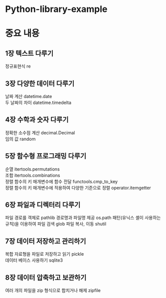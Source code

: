 # Python-library-example



# 중요 내용 

## 1장 텍스트 다루기

정규표현식 re  


## 3장 다양한 데이터 다루기

날짜 계산 datetime.date  
두 날짜의 차이 datetime.timedelta  


## 4장 수학과 숫자 다루기

정확한 소수점 계산 decimal.Decimal  
임의 값 random  

## 5장 함수형 프로그래밍 다루기

순열 itertools.permutations  
조합 itertools.combinations  
정렬 함수의 키 매개변수에 함수 전달 functools.cmp_to_key  
정렬 함수의 키 매개변수에 적용하여 다양한 기준으로 정렬 operator.itemgetter  


## 6장 파일과 디렉터리 다루기

파일 경로를 객체로 pathlib
경로명과 파일명 제공 os.path
패턴(유닉스 셸이 사용하는 규칙)을 이용하여 파일 검색 glob
파일 복사, 이동 shutil


## 7장 데이터 저장하고 관리하기   

복합 자료형을 파일로 저장하고 읽기 pickle   
데이터 베이스 사용하기 sqlite3  


## 8장 데이터 압축하고 보관하기  

여러 개의 파일을 zip 형식으로 합치거나 해제 zipfile  


